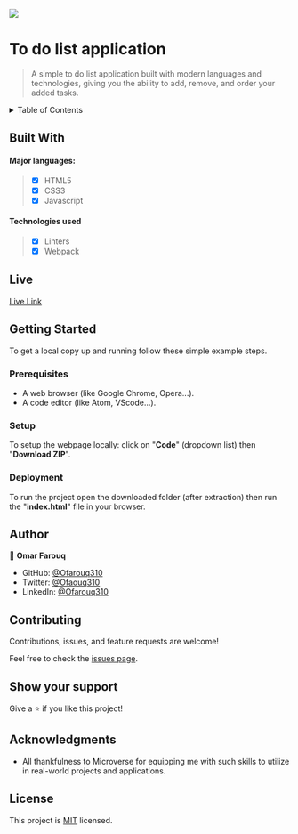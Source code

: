 ![](https://img.shields.io/badge/Microverse-blueviolet)

# To do list application

> A simple to do list application built with modern languages and technologies, giving you the ability to add, remove, and order your added tasks.




<!-- TABLE OF CONTENTS -->
<details>
  <summary>Table of Contents</summary>
  <ol>
        <li><a href="#built-with">Built With</a></li>
        <li><a href="#live-demo">Live Demo</a></li>
    <li>
      <a href="#getting-started">Getting Started</a>
      <ul>
        <li><a href="#prerequisites">Prerequisites</a></li>
        <li><a href="#setup">Setup</a></li>
        <li><a href="#install">Installation</a></li>
        <li><a href="#usage">Usage</a></li>
        <li><a href="#run-tests">Run tests</a></li>
        <li><a href="#deployment">Deployment</a></li>
      </ul>
    </li>
    <li><a href="#authors">Contact</a></li>
    <li><a href="#contributing">Contributing</a></li>
    <li><a href="#show-your-support">Show Support</a></li>
    <li><a href="#acknowledgments">Acknowledgments</a></li>
    <li><a href="#license">License</a></li>
  </ol>
</details>


## Built With

#### Major languages:
>- [x] HTML5
>- [x] CSS3
>- [x] Javascript

#### Technologies used
>- [x] Linters
>- [x] Webpack


## Live

[Live Link](https://ofarouq310.github.io/Todo-list-app/dist/)


## Getting Started

To get a local copy up and running follow these simple example steps.

### Prerequisites

- A web browser (like Google Chrome, Opera...).
- A code editor (like Atom, VScode...).

### Setup

To setup the webpage locally: click on "**Code**" (dropdown list) then "**Download ZIP**".

### Deployment

To run the project open the downloaded folder (after extraction) then run the "**index.html**" file in your browser.


## Author

👤 **Omar Farouq**

- GitHub: [@Ofarouq310](https://github.com/Ofarouq310)
- Twitter: [@Ofaouq310](https://twitter.com/ofarouq310)
- LinkedIn: [@Ofarouq310](https://www.linkedin.com/in/Ofarouq310/)


## Contributing

Contributions, issues, and feature requests are welcome!

Feel free to check the [issues page](../../issues/).


## Show your support

Give a ⭐️ if you like this project!


## Acknowledgments

- All thankfulness to Microverse for equipping me with such skills to utilize in real-world projects and applications. 

## License

This project is [MIT](./LICENSE.md) licensed.
